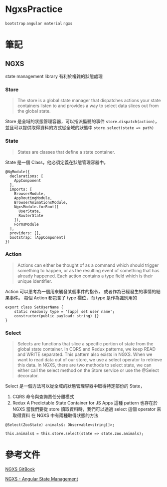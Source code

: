 # NgxsPractice
`bootstrap` `angular material` `ngxs`

# 筆記

## NGXS 
state management library 有利於複雜的狀態處理

### Store
> The store is a global state manager that dispatches actions your state containers listen to and provides a way to select data slices out from the global state.

Store 是全域的狀態管理容器，可以指派監聽的事件 `store.dispatch(action)`，並且可以提供取得資料的方式從全域的狀態中 `store.select(state => path)` 

### State
> States are classes that define a state container.

State 是一個 Class，他必須定義在狀態管理容器中。
```
@NgModule({
  declarations: [
    AppComponent
  ],
  imports: [
    BrowserModule,
    AppRoutingModule,
    BrowserAnimationsModule,
    NgxsModule.forRoot([
      UserState,
      RouterState
    ]),
    FormsModule
  ],
  providers: [],
  bootstrap: [AppComponent]
})
```

### Action
> Actions can either be thought of as a command which should trigger something to happen, or as the resulting event of something that has already happened.
Each action contains a type field which is their unique identifier.
 
Action 可以思考為一個用來觸發某個事件的指令， 或者作為已經發生的事情的結果事件。
每個 Action 都包含了 type 欄位，而 type 是作為識別用的 
```
export class SetUserName {
    static readonly type = '[app] set user name';
    constructor(public payload: string) {}
}
```
 
### Select 
> Selects are functions that slice a specific portion of state from the global state container.
In CQRS and Redux patterns, we keep READ and WRITE separated. This pattern also exists in NGXS. When we want to read data out of our store, we use a select operator to retrieve this data.
In NGXS, there are two methods to select state, we can either call the select method on the Store service or use the @Select decorator. 

Select 是一個方法可以從全域的狀態管理容器中取得特定部份的 State，
1. CQRS 命令與查詢責任分離模式
2. Redux A Predictable State Container for JS Apps
這種 pattern 也存在於 NGXS 當我們要從 store 讀取資料時，我們可以透過 select 這個 operator 來取得資料
在 NGXS 中有兩種取得狀態的方法
```
@Select(ZooState) animals$: Observable<string[]>;

this.animals$ = this.store.select(state => state.zoo.animals);
```


# 參考文件
[NGXS GitBook](https://www.ngxs.io/)

[NGXS - Angular State Management](https://www.youtube.com/watch?v=SGj11j4hxmg)
